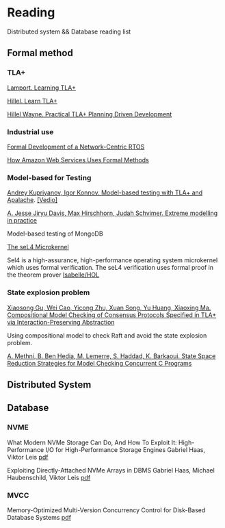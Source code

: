 # Reading
Distributed system && Database reading list


## Formal method

### TLA+

[Lamport. Learning TLA+](https://lamport.azurewebsites.net/tla/learning.html)


[Hillel. Learn TLA+](https://learntla.com/)

[Hillel Wayne. Practical TLA+ Planning Driven Development](https://link.springer.com/book/10.1007/978-1-4842-3829-5)

### Industrial use

[Formal Development of a Network-Centric RTOS](https://link.springer.com/book/10.1007/978-1-4419-9736-4)

[How Amazon Web Services Uses Formal Methods](https://cacm.acm.org/magazines/2015/4/184701-how-amazon-web-services-uses-formal-methods/abstract)


### Model-based for Testing
[Andrey Kupriyanov, Igor Konnov. Model-based testing with TLA+ and Apalache](https://conf.tlapl.us/2020/09-Kuprianov_and_Konnov-Model-based_testing_with_TLA_+_and_Apalache.pdf).  [[Vedio]](https://www.youtube.com/watch?v=aveoIMphzW8)


[A. Jesse Jiryu Davis, Max Hirschhorn, Judah Schvimer. Extreme modelling in practice](https://dl.acm.org/doi/abs/10.14778/3397230.3397233)

Model-based testing of MongoDB

[The seL4 Microkernel](https://sel4.systems/)

Sel4 is a high-assurance, high-performance operating system microkernel which uses formal verification.
The seL4 verification uses formal proof in the theorem prover [Isabelle/HOL](https://isabelle.in.tum.de/)

### State explosion problem


[Xiaosong Gu, Wei Cao, Yicong Zhu, Xuan Song, Yu Huang, Xiaoxing Ma. Compositional Model Checking of Consensus Protocols Specified in TLA+ via Interaction-Preserving Abstraction](https://arxiv.org/abs/2202.11385)

Using compositional model to check Raft and avoid the state explosion problem.


[A. Methni, B. Ben Hedia, M. Lemerre, S. Haddad, K. Barkaoui. State Space Reduction Strategies for Model Checking Concurrent C Programs](https://hal-cea.archives-ouvertes.fr/cea-01844041/file/MLBHB-vecos15.pdf)


## Distributed System

## Database

### NVME

What Modern NVMe Storage Can Do, And How To Exploit It: High-Performance I/O for High-Performance Storage Engines Gabriel Haas, Viktor Leis [pdf](https://www.vldb.org/pvldb/vol16/p2090-haas.pdf)

Exploiting Directly-Attached NVMe Arrays in DBMS
Gabriel Haas, Michael Haubenschild, Viktor Leis [pdf](https://www.cidrdb.org/cidr2020/papers/p16-haas-cidr20.pdf)

### MVCC

Memory-Optimized Multi-Version Concurrency Control for Disk-Based Database Systems [pdf](https://www.vldb.org/pvldb/vol15/p2797-freitag.pdf)